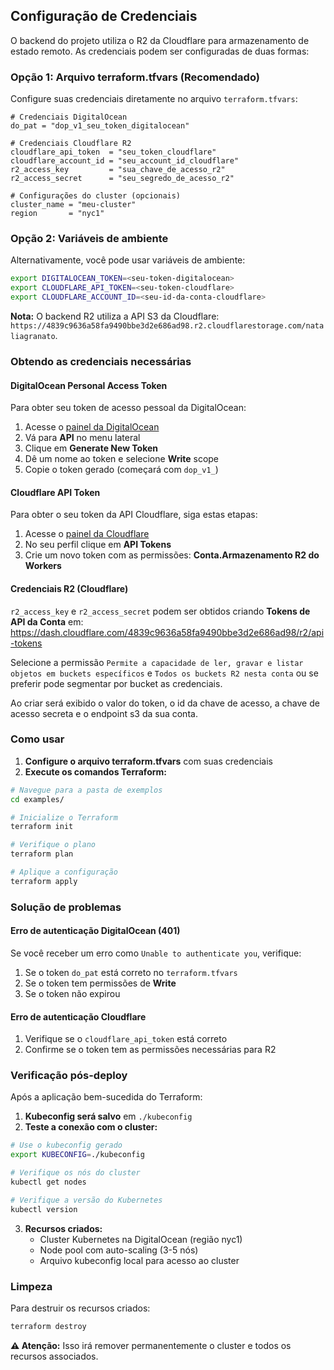 ## Configuração de Credenciais

O backend do projeto utiliza o R2 da Cloudflare para armazenamento de estado remoto. As credenciais podem ser configuradas de duas formas:

### Opção 1: Arquivo terraform.tfvars (Recomendado)

Configure suas credenciais diretamente no arquivo `terraform.tfvars`:

```hcl
# Credenciais DigitalOcean
do_pat = "dop_v1_seu_token_digitalocean"

# Credenciais Cloudflare R2
cloudflare_api_token  = "seu_token_cloudflare"
cloudflare_account_id = "seu_account_id_cloudflare"
r2_access_key         = "sua_chave_de_acesso_r2"
r2_access_secret      = "seu_segredo_de_acesso_r2"

# Configurações do cluster (opcionais)
cluster_name = "meu-cluster"
region       = "nyc1"
```

### Opção 2: Variáveis de ambiente

Alternativamente, você pode usar variáveis de ambiente:

```bash
export DIGITALOCEAN_TOKEN=<seu-token-digitalocean>
export CLOUDFLARE_API_TOKEN=<seu-token-cloudflare>
export CLOUDFLARE_ACCOUNT_ID=<seu-id-da-conta-cloudflare>
```

**Nota:** O backend R2 utiliza a API S3 da Cloudflare: `https://4839c9636a58fa9490bbe3d2e686ad98.r2.cloudflarestorage.com/nataliagranato`.


### Obtendo as credenciais necessárias

#### DigitalOcean Personal Access Token

Para obter seu token de acesso pessoal da DigitalOcean:

1. Acesse o [painel da DigitalOcean](https://cloud.digitalocean.com/)
2. Vá para **API** no menu lateral
3. Clique em **Generate New Token**
4. Dê um nome ao token e selecione **Write** scope
5. Copie o token gerado (começará com `dop_v1_`)

#### Cloudflare API Token

Para obter o seu token da API Cloudflare, siga estas etapas:

1. Acesse o [painel da Cloudflare](https://dash.cloudflare.com/)
2. No seu perfil clique em **API Tokens**
3. Crie um novo token com as permissões: **Conta.Armazenamento R2 do Workers**

#### Credenciais R2 (Cloudflare)

`r2_access_key` e `r2_access_secret` podem ser obtidos criando **Tokens de API da Conta** em:
https://dash.cloudflare.com/4839c9636a58fa9490bbe3d2e686ad98/r2/api-tokens

Selecione a permissão `Permite a capacidade de ler, gravar e listar objetos em buckets específicos` e `Todos os buckets R2 nesta conta` ou se preferir pode segmentar por bucket as credenciais.

Ao criar será exibido o valor do token, o id da chave de acesso, a chave de acesso secreta e o endpoint s3 da sua conta.

### Como usar

1. **Configure o arquivo terraform.tfvars** com suas credenciais
2. **Execute os comandos Terraform:**

```bash
# Navegue para a pasta de exemplos
cd examples/

# Inicialize o Terraform
terraform init

# Verifique o plano
terraform plan

# Aplique a configuração
terraform apply
```

### Solução de problemas

#### Erro de autenticação DigitalOcean (401)

Se você receber um erro como `Unable to authenticate you`, verifique:

1. Se o token `do_pat` está correto no `terraform.tfvars`
2. Se o token tem permissões de **Write**
3. Se o token não expirou

#### Erro de autenticação Cloudflare

1. Verifique se o `cloudflare_api_token` está correto
2. Confirme se o token tem as permissões necessárias para R2

### Verificação pós-deploy

Após a aplicação bem-sucedida do Terraform:

1. **Kubeconfig será salvo** em `./kubeconfig`
2. **Teste a conexão com o cluster:**

```bash
# Use o kubeconfig gerado
export KUBECONFIG=./kubeconfig

# Verifique os nós do cluster
kubectl get nodes

# Verifique a versão do Kubernetes
kubectl version
```

3. **Recursos criados:**
   - Cluster Kubernetes na DigitalOcean (região nyc1)
   - Node pool com auto-scaling (3-5 nós)
   - Arquivo kubeconfig local para acesso ao cluster

### Limpeza

Para destruir os recursos criados:

```bash
terraform destroy
```

**⚠️ Atenção:** Isso irá remover permanentemente o cluster e todos os recursos associados.
